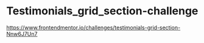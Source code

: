 # Testimonials_grid_section-challenge
https://www.frontendmentor.io/challenges/testimonials-grid-section-Nnw6J7Un7
